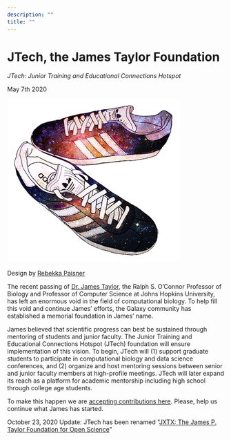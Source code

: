 ```yaml
---
description: ""
title: ""
---
```


# JTech, the James Taylor Foundation

*JTech: Junior Training and Educational Connections Hotspot*

May 7th 2020

![James Taylor Foundation: Big Shoes to Fill][1]
<figcaption>Design by <a href="https://twitter.com/rebekkapaisner">Rebekka Paisner</a></figcaption>

The recent passing of [Dr. James Taylor][3], the Ralph S. O’Connor Professor of Biology and Professor of Computer Science at Johns Hopkins University, has left an enormous void in the field of computational biology. To help fill this void and continue James’ efforts, the Galaxy community has established a memorial foundation in James’ name.

James believed that scientific progress can best be sustained through mentoring of students and junior faculty. The Junior Training and Educational Connections Hotspot (JTech) foundation will ensure implementation of this vision. To begin, JTech will (1) support graduate students to participate in computational biology and data science conferences, and (2) organize and host mentoring sessions between senior and junior faculty members at high-profile meetings. JTech will later expand its reach as a platform for academic mentorship including high school through college age students.

To make this happen we are [accepting contributions here][4]. Please, help us continue what James has started.

October 23, 2020 Update: JTech has been renamed "[JXTX: The James P. Taylor Foundation for Open Science][5]"

[1]: ./_images/jxtx-shoes.png
[3]: https://galaxyproject.org/jxtx/
[4]: /
[5]: /about
